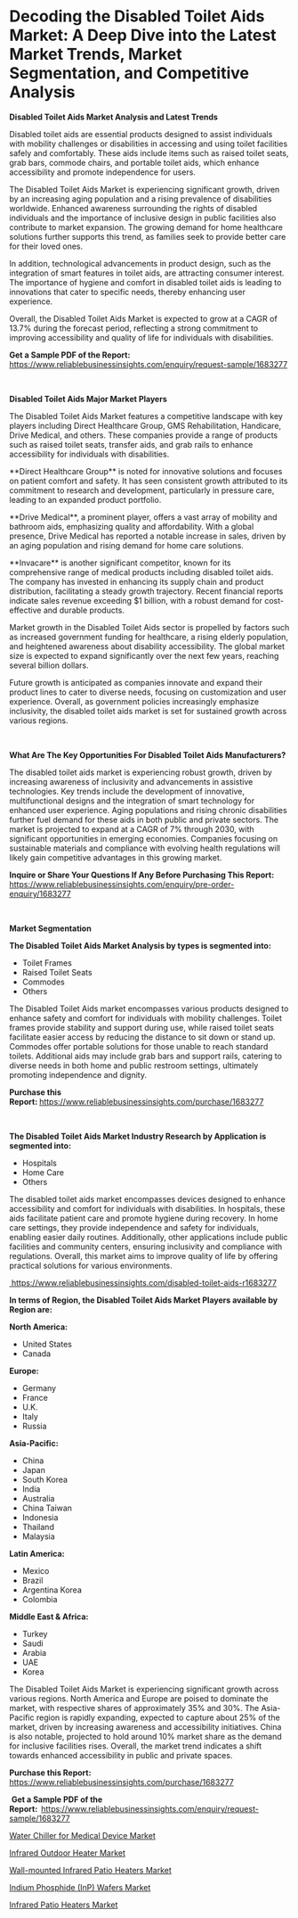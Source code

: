 <p><h1>Decoding the Disabled Toilet Aids Market: A Deep Dive into the Latest Market Trends, Market Segmentation, and Competitive Analysis</h1></p><p><strong>Disabled Toilet Aids Market Analysis and Latest Trends</strong></p>
<p><p>Disabled toilet aids are essential products designed to assist individuals with mobility challenges or disabilities in accessing and using toilet facilities safely and comfortably. These aids include items such as raised toilet seats, grab bars, commode chairs, and portable toilet aids, which enhance accessibility and promote independence for users.</p><p>The Disabled Toilet Aids Market is experiencing significant growth, driven by an increasing aging population and a rising prevalence of disabilities worldwide. Enhanced awareness surrounding the rights of disabled individuals and the importance of inclusive design in public facilities also contribute to market expansion. The growing demand for home healthcare solutions further supports this trend, as families seek to provide better care for their loved ones.</p><p>In addition, technological advancements in product design, such as the integration of smart features in toilet aids, are attracting consumer interest. The importance of hygiene and comfort in disabled toilet aids is leading to innovations that cater to specific needs, thereby enhancing user experience.</p><p>Overall, the Disabled Toilet Aids Market is expected to grow at a CAGR of 13.7% during the forecast period, reflecting a strong commitment to improving accessibility and quality of life for individuals with disabilities.</p></p>
<p><strong>Get a Sample PDF of the Report:&nbsp;</strong> <a href="https://www.reliablebusinessinsights.com/enquiry/request-sample/1683277?utm_campaign=1106&utm_medium=2&utm_source=Github&utm_content=ia&utm_term=26032025&utm_id=disabled-toilet-aids">https://www.reliablebusinessinsights.com/enquiry/request-sample/1683277</a></p>
<p>&nbsp;</p>
<p><strong>Disabled Toilet Aids Major Market Players</strong></p>
<p><p>The Disabled Toilet Aids Market features a competitive landscape with key players including Direct Healthcare Group, GMS Rehabilitation, Handicare, Drive Medical, and others. These companies provide a range of products such as raised toilet seats, transfer aids, and grab rails to enhance accessibility for individuals with disabilities.</p><p>**Direct Healthcare Group** is noted for innovative solutions and focuses on patient comfort and safety. It has seen consistent growth attributed to its commitment to research and development, particularly in pressure care, leading to an expanded product portfolio.</p><p>**Drive Medical**, a prominent player, offers a vast array of mobility and bathroom aids, emphasizing quality and affordability. With a global presence, Drive Medical has reported a notable increase in sales, driven by an aging population and rising demand for home care solutions.</p><p>**Invacare** is another significant competitor, known for its comprehensive range of medical products including disabled toilet aids. The company has invested in enhancing its supply chain and product distribution, facilitating a steady growth trajectory. Recent financial reports indicate sales revenue exceeding $1 billion, with a robust demand for cost-effective and durable products.</p><p>Market growth in the Disabled Toilet Aids sector is propelled by factors such as increased government funding for healthcare, a rising elderly population, and heightened awareness about disability accessibility. The global market size is expected to expand significantly over the next few years, reaching several billion dollars.</p><p>Future growth is anticipated as companies innovate and expand their product lines to cater to diverse needs, focusing on customization and user experience. Overall, as government policies increasingly emphasize inclusivity, the disabled toilet aids market is set for sustained growth across various regions.</p></p>
<p>&nbsp;</p>
<p><strong>What Are The Key Opportunities For Disabled Toilet Aids Manufacturers?</strong></p>
<p><p>The disabled toilet aids market is experiencing robust growth, driven by increasing awareness of inclusivity and advancements in assistive technologies. Key trends include the development of innovative, multifunctional designs and the integration of smart technology for enhanced user experience. Aging populations and rising chronic disabilities further fuel demand for these aids in both public and private sectors. The market is projected to expand at a CAGR of 7% through 2030, with significant opportunities in emerging economies. Companies focusing on sustainable materials and compliance with evolving health regulations will likely gain competitive advantages in this growing market.</p></p>
<p><strong>Inquire or Share Your Questions If Any Before Purchasing This Report:</strong> <a href="https://www.reliablebusinessinsights.com/enquiry/pre-order-enquiry/1683277?utm_campaign=1106&utm_medium=2&utm_source=Github&utm_content=ia&utm_term=26032025&utm_id=disabled-toilet-aids">https://www.reliablebusinessinsights.com/enquiry/pre-order-enquiry/1683277</a></p>
<p>&nbsp;</p>
<p><strong>Market Segmentation</strong></p>
<p><strong>The Disabled Toilet Aids Market Analysis by types is segmented into:</strong></p>
<p><ul><li>Toilet Frames</li><li>Raised Toilet Seats</li><li>Commodes</li><li>Others</li></ul></p>
<p><p>The Disabled Toilet Aids market encompasses various products designed to enhance safety and comfort for individuals with mobility challenges. Toilet frames provide stability and support during use, while raised toilet seats facilitate easier access by reducing the distance to sit down or stand up. Commodes offer portable solutions for those unable to reach standard toilets. Additional aids may include grab bars and support rails, catering to diverse needs in both home and public restroom settings, ultimately promoting independence and dignity.</p></p>
<p><strong>Purchase this Report:&nbsp;</strong><a href="https://www.reliablebusinessinsights.com/purchase/1683277?utm_campaign=1106&utm_medium=2&utm_source=Github&utm_content=ia&utm_term=26032025&utm_id=disabled-toilet-aids">https://www.reliablebusinessinsights.com/purchase/1683277</a></p>
<p>&nbsp;</p>
<p><strong>The Disabled Toilet Aids Market Industry Research by Application is segmented into:</strong></p>
<p><ul><li>Hospitals</li><li>Home Care</li><li>Others</li></ul></p>
<p><p>The disabled toilet aids market encompasses devices designed to enhance accessibility and comfort for individuals with disabilities. In hospitals, these aids facilitate patient care and promote hygiene during recovery. In home care settings, they provide independence and safety for individuals, enabling easier daily routines. Additionally, other applications include public facilities and community centers, ensuring inclusivity and compliance with regulations. Overall, this market aims to improve quality of life by offering practical solutions for various environments.</p></p>
<p><a href="https://www.reliablebusinessinsights.com/disabled-toilet-aids-r1683277?utm_campaign=1106&utm_medium=2&utm_source=Github&utm_content=ia&utm_term=26032025&utm_id=disabled-toilet-aids">&nbsp;https://www.reliablebusinessinsights.com/disabled-toilet-aids-r1683277</a></p>
<p><strong>In terms of Region, the Disabled Toilet Aids Market Players available by Region are:</strong></p>
<p>
    <p> <strong> North America: </strong>
        <ul>
            <li>United States</li>
            <li>Canada</li>
        </ul>
        </p> 
    <p> <strong> Europe: </strong>
        <ul>
            <li>Germany</li>
            <li>France</li>
            <li>U.K.</li>
            <li>Italy</li>
            <li>Russia</li>
        </ul>
        </p> 
    <p> <strong> Asia-Pacific: </strong>
        <ul>
            <li>China</li>
            <li>Japan</li>
            <li>South Korea</li>
            <li>India</li>
            <li>Australia</li>
            <li>China Taiwan</li>
            <li>Indonesia</li>
            <li>Thailand</li>
            <li>Malaysia</li>
        </ul>
        </p> 
    <p> <strong> Latin America: </strong>
        <ul>
            <li>Mexico</li>
            <li>Brazil</li>
            <li>Argentina Korea</li>
            <li>Colombia</li>
        </ul>
        </p> 
    <p> <strong> Middle East & Africa: </strong>
        <ul>
            <li>Turkey</li>
            <li>Saudi</li>
            <li>Arabia</li>
            <li>UAE</li>
            <li>Korea</li>
        </ul>
    </p>
    </p>
<p><p>The Disabled Toilet Aids Market is experiencing significant growth across various regions. North America and Europe are poised to dominate the market, with respective shares of approximately 35% and 30%. The Asia-Pacific region is rapidly expanding, expected to capture about 25% of the market, driven by increasing awareness and accessibility initiatives. China is also notable, projected to hold around 10% market share as the demand for inclusive facilities rises. Overall, the market trend indicates a shift towards enhanced accessibility in public and private spaces.</p></p>
<p><strong>Purchase this Report: </strong><a href="https://www.reliablebusinessinsights.com/purchase/1683277?utm_campaign=1106&utm_medium=2&utm_source=Github&utm_content=ia&utm_term=26032025&utm_id=disabled-toilet-aids">https://www.reliablebusinessinsights.com/purchase/1683277</a></p>
<p>&nbsp;<strong>Get a Sample PDF of the Report:&nbsp;&nbsp;</strong><a href="https://www.reliablebusinessinsights.com/enquiry/request-sample/1683277?utm_campaign=1106&utm_medium=2&utm_source=Github&utm_content=ia&utm_term=26032025&utm_id=disabled-toilet-aids">https://www.reliablebusinessinsights.com/enquiry/request-sample/1683277</a></p>
<p><strong></strong></p>
<p><p><a href="https://github.com/rumaskdallys2/Market-Research-Report-List-1/blob/main/water-chiller-for-medical-device-market.md?utm_campaign=1106&utm_medium=2&utm_source=Github&utm_content=ia&utm_term=26032025&utm_id=disabled-toilet-aids">Water Chiller for Medical Device Market</a></p><p><a href="https://github.com/godekkutero4/Market-Research-Report-List-1/blob/main/infrared-outdoor-heater-market.md?utm_campaign=1106&utm_medium=2&utm_source=Github&utm_content=ia&utm_term=26032025&utm_id=disabled-toilet-aids">Infrared Outdoor Heater Market</a></p><p><a href="https://github.com/abdhsheila7/Market-Research-Report-List-1/blob/main/wall-mounted-infrared-patio-heaters-market.md?utm_campaign=1106&utm_medium=2&utm_source=Github&utm_content=ia&utm_term=26032025&utm_id=disabled-toilet-aids">Wall-mounted Infrared Patio Heaters Market</a></p><p><a href="https://github.com/rjaibiagha/Market-Research-Report-List-1/blob/main/indium-phosphide-inp-wafers-market.md?utm_campaign=1106&utm_medium=2&utm_source=Github&utm_content=ia&utm_term=26032025&utm_id=disabled-toilet-aids">Indium Phosphide (InP) Wafers Market</a></p><p><a href="https://github.com/dringmurza6r/Market-Research-Report-List-1/blob/main/infrared-patio-heaters-market.md?utm_campaign=1106&utm_medium=2&utm_source=Github&utm_content=ia&utm_term=26032025&utm_id=disabled-toilet-aids">Infrared Patio Heaters Market</a></p></p>